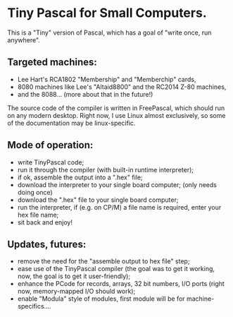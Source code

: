 # Tiny Pascal for Small Computers.

This is a "Tiny" version of Pascal, which has a goal of "write once, run anywhere". 

## Targeted machines: 

- Lee Hart's RCA1802 "Membership" and "Memberchip" cards,
- 8080 machines like Lee's "Altaid8800" and the RC2014 Z-80 machines,
- and the 8088... (more about that in the future!)

The source code of the compiler is written in FreePascal, which should run on any modern desktop. Right now, I use Linux almost exclusively,
so some of the documentation may be linux-specific. 

## Mode of operation:
- write TinyPascal code;
- run it through the compiler (with built-in runtime interpreter);
- if ok, assemble the output into a ".hex" file;
- download the interpreter to your single board computer; (only needs doing once)
- download the ".hex" file to your single board computer;
- run the interpreter, if (e.g. on CP/M) a file name is required, enter your hex file name;
- sit back and enjoy!

## Updates, futures:
  - remove the need for the "assemble output to hex file" step;
  - ease use of the TinyPascal compiler (the goal was to get it working, now, the goal is to get it user-friendly);
  - enhance the PCode for records, arrays, 32 bit numbers, I/O ports (right now, memory-mapped I/O should work);
  - enable "Modula" style of modules, first module will be for machine-specifics....
    
 
